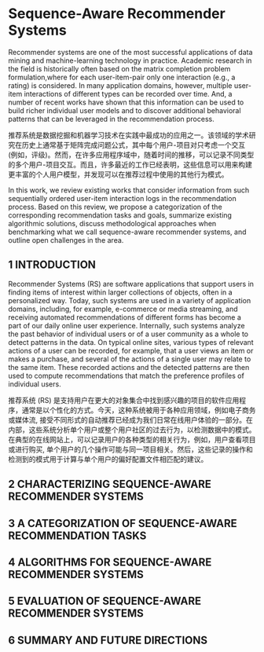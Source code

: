 # Sequence-Aware Recommender Systems

Recommender systems are one of the most successful applications of data mining and machine-learning technology in practice. Academic research in the field is historically often based on the matrix completion problem formulation,where for each user-item-pair only one interaction (e.g., a rating) is considered. In many application domains, however, multiple user-item interactions of different types can be recorded over time. And, a number of recent works have shown that this information can be used to build richer individual user models and to discover additional behavioral patterns that can be leveraged in the recommendation process.

推荐系统是数据挖掘和机器学习技术在实践中最成功的应用之一。该领域的学术研究在历史上通常基于矩阵完成问题公式，其中每个用户-项目对只考虑一个交互 (例如，评级)。然而，在许多应用程序域中，随着时间的推移，可以记录不同类型的多个用户-项目交互。而且，许多最近的工作已经表明，这些信息可以用来构建更丰富的个人用户模型，并发现可以在推荐过程中使用的其他行为模式。

In this work, we review existing works that consider information from such sequentially ordered user-item interaction logs in the recommendation process. Based on this review, we propose a categorization of the corresponding recommendation tasks and goals, summarize existing algorithmic solutions, discuss methodological approaches when benchmarking what we call sequence-aware recommender systems, and outline open challenges in the area.

## 1 INTRODUCTION

Recommender Systems (RS) are software applications that support users in finding items of interest within larger collections of objects, often in a personalized way. Today, such systems are used in a variety of application domains, including, for example, e-commerce or media streaming, and receiving automated recommendations of different forms has become a part of our daily online user experience. Internally, such systems analyze the past behavior of individual users or of a user community as a whole to detect patterns in the data. On typical online sites, various types of relevant actions of a user can be recorded, for example, that a user views an item or makes a purchase, and several of the actions of a single user may relate to the same item. These recorded actions and the detected patterns are then used to compute recommendations that match the preference profiles of individual users.

推荐系统 (RS) 是支持用户在更大的对象集合中找到感兴趣的项目的软件应用程序，通常是以个性化的方式。今天，这种系统被用于各种应用领域，例如电子商务或媒体流, 接受不同形式的自动推荐已经成为我们日常在线用户体验的一部分。在内部，这些系统分析单个用户或整个用户社区的过去行为，以检测数据中的模式。在典型的在线网站上，可以记录用户的各种类型的相关行为，例如，用户查看项目或进行购买, 单个用户的几个操作可能与同一项目相关。然后，这些记录的操作和检测到的模式用于计算与单个用户的偏好配置文件相匹配的建议。

## 2 CHARACTERIZING SEQUENCE-AWARE RECOMMENDER SYSTEMS

## 3 A CATEGORIZATION OF SEQUENCE-AWARE RECOMMENDATION TASKS

## 4 ALGORITHMS FOR SEQUENCE-AWARE RECOMMENDER SYSTEMS

## 5 EVALUATION OF SEQUENCE-AWARE RECOMMENDER SYSTEMS

## 6 SUMMARY AND FUTURE DIRECTIONS

